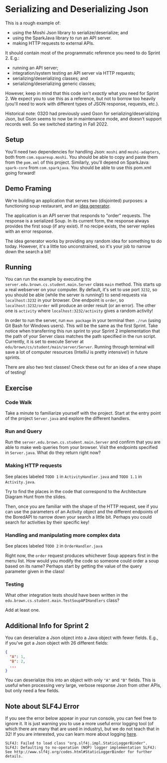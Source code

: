 # Serializing and Deserializing Json 

This is a rough example of:
* using the Moshi Json library to serialize/deserialize; and 
* using the SparkJava library to run an API server. 
* making HTTP requests to external APIs.

It should contain most of the programmatic reference you need to do Sprint 2. E.g.:
* running an API server;
* integration/system testing an API server via HTTP requests;
* serializing/deserializing classes; and
* serializing/deserializing generic classes;

However, keep in mind that this code isn't _exactly_ what you need for Sprint 2. We expect you to use this as a reference, but not to borrow too heavily (you'll need to work with different types of JSON response, requests, etc.).

Historical note: 0320 had previously used Gson for serializing/deserializing Json, but Gson seems to now be in maintenance mode, and doesn't support records well. So we switched starting in Fall 2022.

## Setup 

You'll need two dependencies for handling Json: `moshi` and `moshi-adapters`, both from `com.squareup.moshi`. You should be able to copy and paste them from the `pom.xml` of this project. Similarly, you'll depend on SparkJava: `spark-core` from `com.sparkjava`. You should be able to use this pom.xml going forward!

## Demo Framing

We're building an application that serves two (disjointed) purposes: a functioning soup restaurant, and an [idea generator](https://www.youtube.com/watch?v=RtRg9BSGNMk&ab_channel=Deadaccount).

The application is an API server that responds to "order" requests. The response is a serialized Soup. In its current form, the response always provides the first soup (if any exist). If no
recipe exists, the server replies with an error response. 

The idea generator works by providing any random idea for something to do today. However, it's a little too unconstrained, so it's your job to narrow down the search a bit!
## Running 

You can run the example by executing the `server.edu.brown.cs.student.main.Server` class `main` method. This starts up a real webserver on your computer. By default, it's set to use port `3232`, so you should be able (while the server is running!) to send requests via `localhost:3232` in your browser. One endpoint is `order`, so `localhost:3232/order` will produce an order result (or an error). The other one is `activity` where `localhost:3232/activity` gives a random activity!

In order to run the server, run `mvn package` in your terminal then `./run` (using Git Bash for Windows users). This will be the same as the first Sprint. Take notice when transferring this run sprint to your Sprint 2 implementation that the path of your Server class matches the path specified in the run script. Currently, it is set to execute Server at `edu/brown/cs/student/main/server/Server`. Running through terminal will save a lot of computer resources (IntelliJ is pretty intensive!) in future sprints.

There are also two test classes! Check these out for an idea of a new shape of testing!

## Exercise 

### Code Walk

Take a minute to familiarize yourself with the project. Start at the entry point of the project `Server.java` and explore the different handlers.
### Run and Query

Run the `server.edu.brown.cs.student.main.Server` and confirm that you are able to make web queries from your browser. Visit the endpoints specified in `Server.java`. What do they return right now?

### Making HTTP requests
See places labeled `TODO 1` in `ActivityHandler.java` and `TODO 1.1` in `Activity.java`.

Try to find the places in the code that correspond to the Architecture Diagram Hunt from the slides. 

Then, once you are familiar with the shape of the HTTP request, see if you can use the parameters of an Activity object and the different endpoints of the BoredAPI to narrow down your search a little bit. Perhaps you could search for activities by their specific key!

### Handling and manipulating more complex data

See places labeled `TODO 2` in `OrderHandler.java`

Right now, the `order` request produces whichever Soup appears first in the menu list. How would you modify the code so someone could order a soup based on its name? Perhaps start by getting the value of the query parameter given in the class!


### Testing

What other integration tests should have been written in the `edu.brown.cs.student.main.TestSoupAPIHandlers` class?

Add at least one. 

## Additional Info for Sprint 2

You can deserialize a Json object into a Java object with fewer fields. E.g., if you've got a Json object with 26 different fields:

```json
{
  "A": 1,
  "B": 2,
  ...
}
```

You can deserialize this into an object with only `"A"` and `"B"` fields. This is useful when processing very large, verbose response Json from other APIs, but only need a few fields.

## Note about SLF4J Error

If you see the error below appear in your run console, you can feel free to ignore it. It is just warning you to use a more useful error logging tool (of which there are many that are used in industry), but we do not teach that in 32! If you are interested, you can learn more about logging [here](https://www.baeldung.com/java-logging-intro).

`SLF4J: Failed to load class "org.slf4j.impl.StaticLoggerBinder".
SLF4J: Defaulting to no-operation (NOP) logger implementation
SLF4J: See http://www.slf4j.org/codes.html#StaticLoggerBinder for further details.`